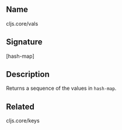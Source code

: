 ## Name
cljs.core/vals

## Signature
[hash-map]

## Description

Returns a sequence of the values in `hash-map`.

## Related
cljs.core/keys
